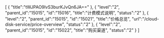[
	{
		"title":"tWJPAO9lvS3burKJvQn6JA=="
	},
	{
		"level":"2",
		"parent_id":"15015",
		"id":"15016",
		"title":"计费模式说明",
		"status":"2"
	},
	{
		"level":"2",
		"parent_id":"15015",
		"id":"15021",
		"title":"价格总览",
		"url":"/cloud-disk-service/price-overview",
		"status":"2"
	},
	{
		"level":"2",
		"parent_id":"15015",
		"id":"15022",
		"title":"购买渠道",
		"status":"2"
	}
]